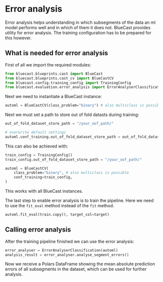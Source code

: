 # Error analysis

Error analysis helps understanding in which subsegments of the data
an ml model performs well and in which of them it does not. BlueCast
provides utility for error analysis. The training configuration
has to be prepared for this however.

## What is needed for error analysis

First of all we import the required modules:

```python
from bluecast.blueprints.cast import BlueCast
from bluecast.blueprints.cast_cv import BlueCastCV
from bluecast.config.training_config import TrainingConfig
from bluecast.evaluation.error_analysis import ErrorAnalyserClassification, ErrorAnalyserClassificationCV
```

Next we need to instantiate a BlueCast instance:

```python
automl = BlueCastCV(class_problem="binary") # also multiclass is possible)
```

Next we must set a path to store out of fold datasts during training:

```python
out_of_fold_dataset_store_path = "/your_oof_path/"

# overwrite default settings
automl.conf_training.out_of_fold_dataset_store_path = out_of_fold_dataset_store_path
```

This can also be achieved with:

```python
train_config = TrainingConfig()
train_config.out_of_fold_dataset_store_path = "/your_oof_path/"

automl = BlueCastCV(
    class_problem="binary", # also multiclass is possible
    conf_training=train_config,
)
```

This works with all BlueCast instances.

The last step to enable error analysis is to train the pipeline. Here we need
to use the `fit_eval` method instead of the `fit` method.

```python
automl.fit_eval(train.copy(), target_col=target)
```

## Calling error analysis

After the training pipeline finished we can use the error analysis:

```python
error_analyser = ErrorAnalyserClassification(automl)
analysis_result = error_analyser.analyse_segment_errors()
```

Now we receive a Polars DataFrame showing the mean absolute prediction
errors of all subsegments in the dataset, which can be used for further analysis.
